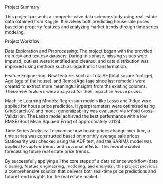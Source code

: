 Project Summary

This project presents a comprehensive data science study using real estate data obtained from Kaggle. It involves both predicting house sale prices based on property features and analyzing market trends through time series modeling.

Project Workflow:

Data Exploration and Preprocessing: The project began with the provided train.csv and test.csv datasets. During this phase, missing values were imputed, outliers were identified and cleaned, and data distribution was improved using methods such as logarithmic transformation.

Feature Engineering: New features such as TotalSF (total square footage), Age (age of the house), and RemodAge (age since last remodel) were created to extract more meaningful insights from the existing columns. These new features were analyzed for their impact on house prices.

Machine Learning Models: Regression models like Lasso and Ridge were applied for house price prediction. Hyperparameters were optimized using GridSearchCV, and model generalizability was evaluated via K-Fold Cross-Validation. The Lasso model achieved the best performance with a low RMSE (Root Mean Squared Error) of approximately 0.1124.

Time Series Analysis: To examine how house prices change over time, a time series was constructed based on monthly average sale prices. Stationarity was checked using the ADF test, and the SARIMA model was applied to capture trends and seasonal effects. This model enabled forecasting future real estate price trends.

By successfully applying all the core steps of a data science workflow (data cleaning, feature engineering, modeling, and analysis), this project provides a comprehensive solution that delivers both real-time price predictions and future trend insights for the real estate market.
